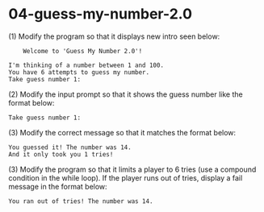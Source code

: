 # 04-guess-my-number-2.0

(1) Modify the program so that it displays new intro seen below: 
```
	Welcome to 'Guess My Number 2.0'!

I'm thinking of a number between 1 and 100.
You have 6 attempts to guess my number.
Take guess number 1:
```
(2) Modify the input prompt so that it shows the guess number like the format below:
```
Take guess number 1:
```
(3) Modify the correct message so that it matches the format below:
```
You guessed it! The number was 14.
And it only took you 1 tries!
```
(3) Modify the program so that it limits a player to 6 tries (use a compound condition in the while loop). If the player runs out of tries, display a fail message in the format below:
```
You ran out of tries! The number was 14.
```
